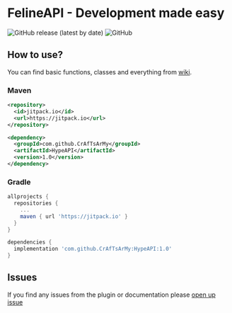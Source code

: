 # FelineAPI - Development made easy
![GitHub release (latest by date)](https://img.shields.io/github/v/release/NotTrixxie/FelineAPI) ![GitHub](https://img.shields.io/github/license/NotTrixxie/FelineAPI)


## How to use?
You can find basic functions, classes and everything from [wiki](https://github.com/CrAfTsArMy/HypeAPI/wiki).


### Maven
```xml
<repository>
  <id>jitpack.io</id>
  <url>https://jitpack.io</url>
</repository>
```
```xml
<dependency>
  <groupId>com.github.CrAfTsArMy</groupId>
  <artifactId>HypeAPI</artifactId>
  <version>1.0</version>
</dependency>
```

### Gradle
```gradle
allprojects {
  repositories {
    ...
    maven { url 'https://jitpack.io' }
  }
}
```
```gradle
dependencies {
  implementation 'com.github.CrAfTsArMy:HypeAPI:1.0'
}
```

## Issues
If you find any issues from the plugin or documentation please [open up issue](https://github.com/CrAfTsArMy/HypeAPI/issues)
